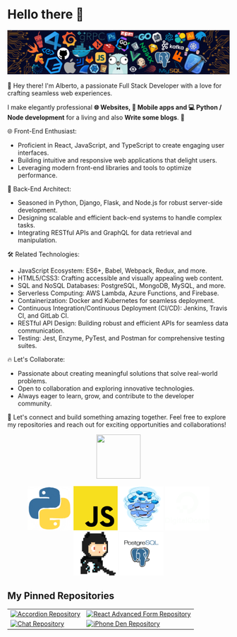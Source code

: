 # Hello there 👋

<!-- ![](https://github.com/siddharthdeo99/siddharthdeo99/blob/master/siddharthdeo99/siddharthdeo99/icons/header_.png) -->
![](./icons/header_.png)

👋 Hey there! I'm Alberto, a passionate Full Stack Developer with a love for crafting seamless web experiences.

I make elegantly professional **🌐 Websites, 📱 Mobile apps and 💻 Python / Node development** for a living and also **Write some blogs**. 🌈  

🌐 Front-End Enthusiast:
- Proficient in React, JavaScript, and TypeScript to create engaging user interfaces.
- Building intuitive and responsive web applications that delight users.
- Leveraging modern front-end libraries and tools to optimize performance.

💼 Back-End Architect:
- Seasoned in Python, Django, Flask, and Node.js for robust server-side development.
- Designing scalable and efficient back-end systems to handle complex tasks.
- Integrating RESTful APIs and GraphQL for data retrieval and manipulation.

🛠️ Related Technologies:
- JavaScript Ecosystem: ES6+, Babel, Webpack, Redux, and more.
- HTML5/CSS3: Crafting accessible and visually appealing web content.
- SQL and NoSQL Databases: PostgreSQL, MongoDB, MySQL, and more.
- Serverless Computing: AWS Lambda, Azure Functions, and Firebase.
- Containerization: Docker and Kubernetes for seamless deployment.
- Continuous Integration/Continuous Deployment (CI/CD): Jenkins, Travis CI, and GitLab CI.
- RESTful API Design: Building robust and efficient APIs for seamless data communication.
- Testing: Jest, Enzyme, PyTest, and Postman for comprehensive testing suites.

🔥 Let's Collaborate:
- Passionate about creating meaningful solutions that solve real-world problems.
- Open to collaboration and exploring innovative technologies.
- Always eager to learn, grow, and contribute to the developer community.

🌟 Let's connect and build something amazing together. Feel free to explore my repositories and reach out for exciting opportunities and collaborations!

<p align="center">
<img src="https://github.com/github_profile/MMnemonic/icons/giphy.gif" height="100" width="100"/>

<p align="center">
<img src="https://github.com/siddharthdeo99/siddharthdeo99/blob/master/siddharthdeo99/siddharthdeo99/icons/giphy.gif" height="100" width="100"/>
<img src="https://github.com/siddharthdeo99/siddharthdeo99/blob/master/siddharthdeo99/siddharthdeo99/icons/js.png" height="100" width="100"/>
<img src="https://github.com/siddharthdeo99/siddharthdeo99/blob/master/siddharthdeo99/siddharthdeo99/icons/docker.gif" height="100" width="100"/>
<img src="https://github.com/siddharthdeo99/siddharthdeo99/blob/master/siddharthdeo99/siddharthdeo99/icons/do.gif" height="100" width="100"/>
<img src="https://github.com/siddharthdeo99/siddharthdeo99/blob/master/siddharthdeo99/siddharthdeo99/icons/github.gif" height="100" width="100"/>
<img src="https://github.com/siddharthdeo99/siddharthdeo99/blob/master/siddharthdeo99/siddharthdeo99/icons/postgresql.gif" height="100" width="100"/>
</p>


## My Pinned Repositories

<table>
  <tr>
    <td>
      <a href="https://github.com/MMnemonic/accordion">
        <img src="https://github-readme-stats.vercel.app/api/pin/?username=MMnemonic&repo=accordion&bg_color=00000000" alt="Accordion Repository">
      </a>
    </td>
    <td>
      <a href="https://github.com/MMnemonic/react-advanced-form">
        <img src="https://github-readme-stats.vercel.app/api/pin/?username=MMnemonic&repo=react-advanced-form&bg_color=00000000" alt="React Advanced Form Repository">
      </a>
    </td>
  </tr>
  <tr>
    <td>
      <a href="https://github.com/MMnemonic/chat">
        <img src="https://github-readme-stats.vercel.app/api/pin/?username=MMnemonic&repo=chat&bg_color=00000000" alt="Chat Repository">
      </a>
    </td>
    <td>
      <a href="https://github.com/MMnemonic/iphone_den">
        <img src="https://github-readme-stats.vercel.app/api/pin/?username=MMnemonic&repo=iphone_den&bg_color=00000000" alt="iPhone Den Repository">
      </a>
    </td>
  </tr>
</table>


